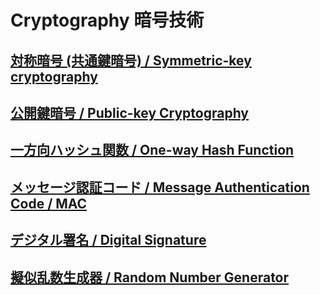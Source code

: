 # Cryptography 暗号技術

## [対称暗号 (共通鍵暗号) / Symmetric-key cryptography](./symmetric-key-cryptography.md)

## [公開鍵暗号 / Public-key Cryptography](./public-key-cryptography.md)

## [一方向ハッシュ関数 / One-way Hash Function](./one-way-hash.md)

## [メッセージ認証コード / Message Authentication Code / MAC](message-authentication-code.md)

## [デジタル署名 / Digital Signature](./digital-signature.md)

## [擬似乱数生成器 / Random Number Generator](./random-number-generator.md)
